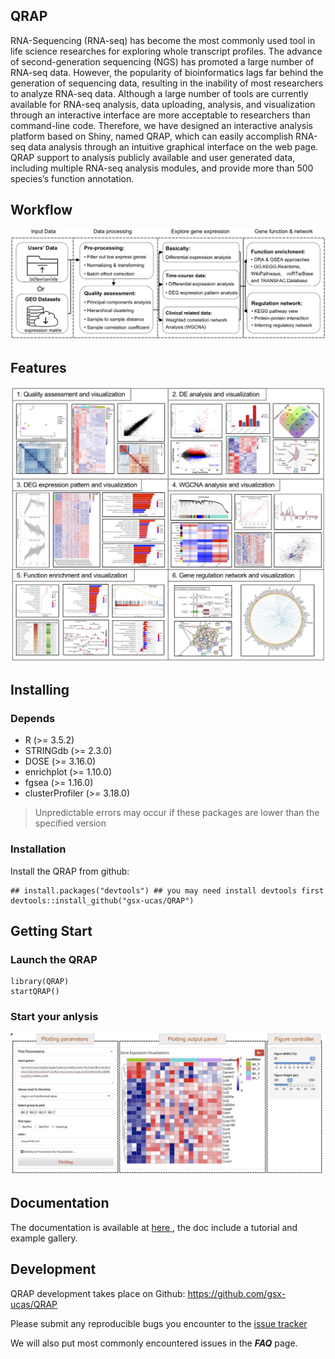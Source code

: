 ## QRAP
RNA-Sequencing (RNA-seq) has become the most commonly used tool in life science researches for exploring whole transcript profiles. The advance of second-generation sequencing (NGS) has promoted a large number of RNA-seq data. However, the popularity of bioinformatics lags far behind the generation of sequencing data, resulting in the inability of most researchers to analyze RNA-seq data. Although a large number of tools are currently available for RNA-seq analysis, data uploading, analysis, and visualization through an interactive interface are more acceptable to researchers than command-line code. Therefore, we have designed an interactive analysis platform based on Shiny, named QRAP, which can easily accomplish RNA-seq data analysis through an intuitive graphical interface on the web page. QRAP support to analysis publicly available and user generated data, including multiple RNA-seq analysis modules, and provide more than 500 species’s function annotation.

## Workflow
![The main Features](/inst/shiny/www/images/workflow.jpg)

## Features

![The main Features](/inst/shiny/www/images/features.jpg)

## Installing

### Depends
- R (>= 3.5.2)
- STRINGdb (>= 2.3.0)
- DOSE (>= 3.16.0)
- enrichplot (>= 1.10.0)
- fgsea (>= 1.16.0)
- clusterProfiler (>= 3.18.0)
> Unpredictable errors may occur if these packages are lower than the specified version

### Installation
Install the QRAP from github:
```
## install.packages("devtools") ## you may need install devtools first
devtools::install_github("gsx-ucas/QRAP")
```
## Getting Start

### Launch the QRAP
```
library(QRAP)
startQRAP()
```
### Start your anlysis

![Screenshot of home page](/inst/shiny/www/images/page_demo.jpg)

## Documentation
The documentation is available at <a href="https://github.com/gsx-ucas/QRAP/blob/main/inst/doc/documents.md" target="_blank"> here </a>, the doc include a tutorial and example gallery.

## Development

QRAP development takes place on Github: <a href="https://github.com/gsx-ucas/QRAP" target="_blank">https://github.com/gsx-ucas/QRAP</a>

Please submit any reproducible bugs you encounter to the <a href="https://github.com/gsx-ucas/QRAP/issues" target="_blank">issue tracker</a>

We will also put most commonly encountered issues in the ***FAQ*** page.
